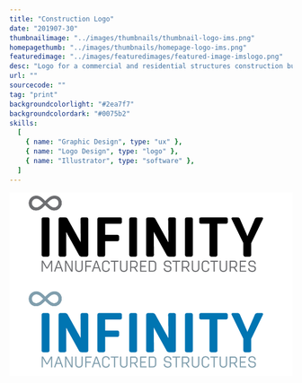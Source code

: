 ```yaml
---
title: "Construction Logo"
date: "201907-30"
thumbnailimage: "../images/thumbnails/thumbnail-logo-ims.png"
homepagethumb: "../images/thumbnails/homepage-logo-ims.png"
featuredimage: "../images/featuredimages/featured-image-imslogo.png"
desc: "Logo for a commercial and residential structures construction business. I was free to design whatever concept I wanted. I knew that I wanted to a modern design that communicated precision, and the name “Infinity” suggested an obvious mark. I played with a number of ideas, including rectangular structures in 3-point perspective, and combining the letter “i” and the infinity symbol. Ultimately, while playing around with the infinity symbol and type, I discovered that setting the infinity symbol above the first letter “i” created an interesting relationship between mark and type. I settled on Antartica Rounded for the type face. A well rendered sans serif with rounded terminals, it is modern and precise but friendly at the same time."
url: ""
sourcecode: ""
tag: "print"
backgroundcolorlight: "#2ea7f7"
backgroundcolordark: "#0075b2"
skills:
  [
    { name: "Graphic Design", type: "ux" },
    { name: "Logo Design", type: "logo" },
    { name: "Illustrator", type: "software" },
  ]
---
```


![alt text](../images/logos/Infinity-Manufactured-Structures-logo-final.png "IMS logo final")
